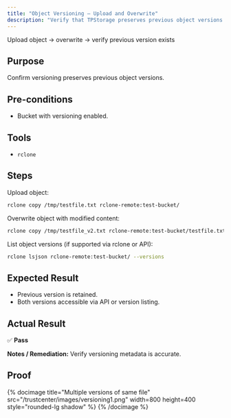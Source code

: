 ```yaml
---
title: "Object Versioning — Upload and Overwrite"
description: "Verify that TPStorage preserves previous object versions when an object is overwritten."
---
```


Upload object → overwrite → verify previous version exists

## Purpose
Confirm versioning preserves previous object versions.

## Pre-conditions

* Bucket with versioning enabled.

## Tools

* `rclone`

## Steps

Upload object:

```bash
rclone copy /tmp/testfile.txt rclone-remote:test-bucket/
````

Overwrite object with modified content:

```bash
rclone copy /tmp/testfile_v2.txt rclone-remote:test-bucket/testfile.txt
```

List object versions (if supported via rclone or API):

```bash
rclone lsjson rclone-remote:test-bucket/ --versions
```

## Expected Result

* Previous version is retained.
* Both versions accessible via API or version listing.

## Actual Result

✅ **Pass**

**Notes / Remediation:**
Verify versioning metadata is accurate.

## Proof

{% docimage 
  title="Multiple versions of same file"
  src="/trustcenter/images/versioning1.png"
  width=800
  height=400
  style="rounded-lg shadow"
%}
{% /docimage %}
